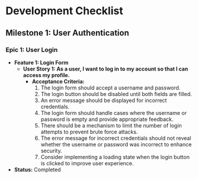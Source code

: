 # Development Checklist

## Milestone 1: User Authentication

### Epic 1: User Login
- **Feature 1: Login Form**
  - **User Story 1: As a user, I want to log in to my account so that I can access my profile.**
    - **Acceptance Criteria:**
      1. The login form should accept a username and password.
      2. The login button should be disabled until both fields are filled.
      3. An error message should be displayed for incorrect credentials.
      4. The login form should handle cases where the username or password is empty and provide appropriate feedback.
      5. There should be a mechanism to limit the number of login attempts to prevent brute force attacks.
      6. The error message for incorrect credentials should not reveal whether the username or password was incorrect to enhance security.
      7. Consider implementing a loading state when the login button is clicked to improve user experience.
- **Status:** Completed
